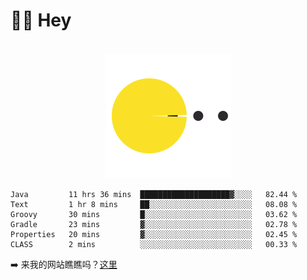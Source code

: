 
# 👋🏻 Hey
<div align="center">
	<br>
	<img src="https://raw.githubusercontent.com/Aniket965/Aniket965/master/pacman.svg?sanitize=true" width="200" height="200">
	<br>
</div>

<!--START_SECTION:waka-->

```text
Java         11 hrs 36 mins  ████████████████████▓░░░░   82.44 %
Text         1 hr 8 mins     ██░░░░░░░░░░░░░░░░░░░░░░░   08.08 %
Groovy       30 mins         █░░░░░░░░░░░░░░░░░░░░░░░░   03.62 %
Gradle       23 mins         ▓░░░░░░░░░░░░░░░░░░░░░░░░   02.78 %
Properties   20 mins         ▓░░░░░░░░░░░░░░░░░░░░░░░░   02.45 %
CLASS        2 mins          ░░░░░░░░░░░░░░░░░░░░░░░░░   00.33 %
```

<!--END_SECTION:waka-->

 ➡️  来我的网站瞧瞧吗？[这里](https://www.shaolongfei.com)
